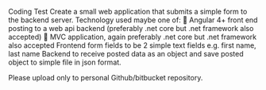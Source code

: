 Coding Test
Create a small web application that submits a simple form to the backend server.
Technology used maybe one of:
 Angular 4+ front end posting to a web api backend (preferably .net core but .net framework
also accepted)
 MVC application, again preferably .net core but .net framework also accepted
Frontend form fields to be 2 simple text fields e.g. first name, last name
Backend to receive posted data as an object and save posted object to simple file in json format.

Please upload only to personal Github/bitbucket repository.